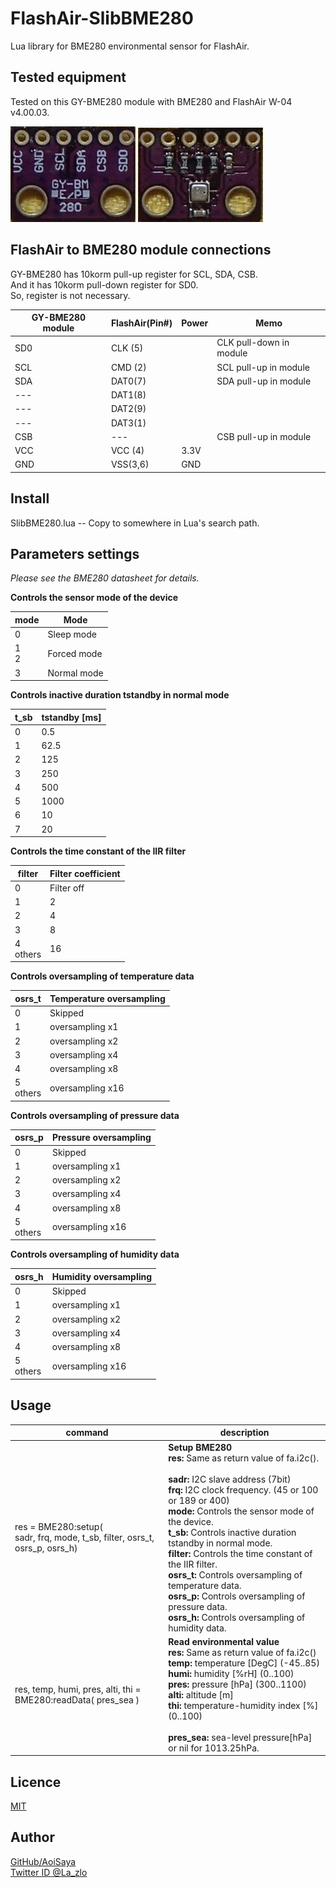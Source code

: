 # FlashAir-SlibBME280

Lua library for BME280 environmental sensor for FlashAir.

## Tested equipment

Tested on this GY-BME280 module with BME280 and FlashAir W-04 v4.00.03.

<img src="img/BME280_front02.jpg"> <img src="img/BME280_back02.jpg">


## FlashAir to BME280 module connections

GY-BME280 has 10korm pull-up register for SCL, SDA, CSB.  
And it has 10korm pull-down register for SD0.  
So, register is not necessary.

GY-BME280 module | FlashAir(Pin#) | Power | Memo
--- | --- | --- | ---
SD0 |CLK (5) | |CLK pull-down in module
SCL |CMD (2) | |SCL pull-up in module
SDA |DAT0(7) | |SDA pull-up in module
--- |DAT1(8) | |
--- |DAT2(9) | |
--- |DAT3(1) | |
CSB |---     | |CSB pull-up in module
VCC |VCC (4) |3.3V|   
GND |VSS(3,6)|GND |  

## Install

SlibBME280.lua -- Copy to somewhere in Lua's search path.

## Parameters settings

*Please see the BME280 datasheet for details.*

**Controls the sensor mode of the device**

mode | Mode
--- | ---
0| Sleep mode
1<br>2| Forced mode
3| Normal mode

**Controls inactive duration tstandby in normal mode**

t_sb| tstandby [ms]
--- | ---
0| 0.5
1| 62.5
2| 125
3| 250
4| 500
5| 1000
6| 10
7| 20

**Controls the time constant of the IIR filter**

filter| Filter coefficient
--- | ---
0| Filter off
1| 2
2| 4
3| 8
4<br>others| 16

**Controls oversampling of temperature data**

osrs_t| Temperature oversampling
--- | ---
0| Skipped
1| oversampling x1
2| oversampling x2
3| oversampling x4
4| oversampling x8
5<br>others| oversampling x16

**Controls oversampling of pressure data**

osrs_p| Pressure oversampling
--- | ---
0| Skipped
1| oversampling x1
2| oversampling x2
3| oversampling x4
4| oversampling x8
5<br>others| oversampling x16

**Controls oversampling of humidity data**

osrs_h| Humidity oversampling
--- | ---
0| Skipped
1| oversampling x1
2| oversampling x2
3| oversampling x4
4| oversampling x8
5<br>others| oversampling x16

## Usage

command | description
--- | ---
res = BME280:setup(<br>sadr, frq, mode, t_sb, filter, osrs_t, osrs_p, osrs_h) |**Setup BME280**<br>**res:** Same as return value of fa.i2c().<br><br>**sadr:** I2C slave address (7bit)<br>**frq:** I2C clock frequency. (45 or 100 or 189 or 400)<br>**mode:** Controls the sensor mode of the device.<br>**t_sb:** Controls inactive duration tstandby in normal mode.<br>**filter:** Controls the time constant of the IIR filter.<br>**osrs_t:** Controls oversampling of temperature data.<br>**osrs_p:** Controls oversampling of pressure data.<br>**osrs_h:** Controls oversampling of humidity data.
res, temp, humi, pres, alti, thi =<br> BME280:readData( pres_sea )  |**Read environmental value**<br>**res:** Same as return value of fa.i2c()<br>**temp:** temperature [DegC] (-45..85)<br>**humi:** humidity [%rH] (0..100)<br>**pres:** pressure [hPa] (300..1100)<br>**alti:** altitude [m]<br>**thi:** temperature-humidity index [%] (0..100)<br><br>**pres_sea:** sea-level pressure[hPa] or nil for 1013.25hPa.

## Licence

[MIT](https://github.com/AoiSaya/FlashAir-libBMP/blob/master/LICENSE)

## Author

[GitHub/AoiSaya](https://github.com/AoiSaya)  
[Twitter ID @La_zlo](https://twitter.com/La_zlo)
